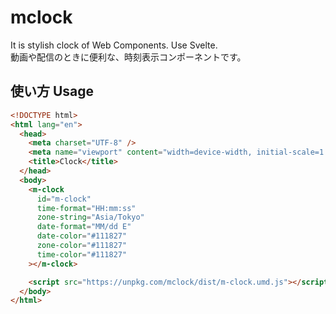 # mclock

It is stylish clock of Web Components. Use Svelte.  
動画や配信のときに便利な、時刻表示コンポーネントです。

## 使い方 Usage

```html
<!DOCTYPE html>
<html lang="en">
  <head>
    <meta charset="UTF-8" />
    <meta name="viewport" content="width=device-width, initial-scale=1.0" />
    <title>Clock</title>
  </head>
  <body>
    <m-clock
      id="m-clock"
      time-format="HH:mm:ss"
      zone-string="Asia/Tokyo"
      date-format="MM/dd E"
      date-color="#111827"
      zone-color="#111827"
      time-color="#111827"
    ></m-clock>

    <script src="https://unpkg.com/mclock/dist/m-clock.umd.js"></script>
  </body>
</html>
```
